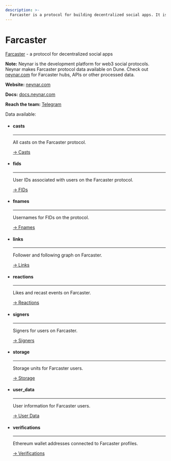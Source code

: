 ```yaml
---
description: >-
  Farcaster is a protocol for building decentralized social apps. It is a sufficiently decentralized protocol where users control their data, and developers can build apps permissionlessly on the network.
---
```


# Farcaster
[Farcaster](https://farcaster.xyz) - a protocol for decentralized social apps

**Note:** Neynar is the development platform for web3 social protocols. Neynar makes Farcaster protocol data available on Dune. Check out [neynar.com](https://neynar.com) for Farcaster hubs, APIs or other processed data.

**Website:** [neynar.com](https://neynar.com)

**Docs:** [docs.neynar.com](https://docs.neynar.com)

**Reach the team:** [Telegram](https://t.me/rishdoteth)


Data available:
<div class="grid cards" markdown>

-   #### casts

    ---

    All casts on the Farcaster protocol.

    [→ Casts](casts.md)

-   #### fids

    ---

    User IDs associated with users on the Farcaster protocol.

    [→ FIDs](fids.md)

-   #### fnames

    ---

    Usernames for FIDs on the protocol.

    [→ Fnames](fnames.md)

-   #### links

    ---

    Follower and following graph on Farcaster.

    [→ Links](links.md)

-   #### reactions 

    ---

    Likes and recast events on Farcaster.

    [→ Reactions](reactions.md)

-   #### signers

    ---

    Signers for users on Farcaster.

    [→ Signers](signers.md)

-   #### storage

    ---

    Storage units for Farcaster users.

    [→ Storage](storage.md)

-   #### user_data

    ---

    User information for Farcaster users.

    [→ User Data](user_data.md)

-   #### verifications

    ---

    Ethereum wallet addresses connected to Farcaster profiles.

    [→ Verifications](verifications.md)

</div>

